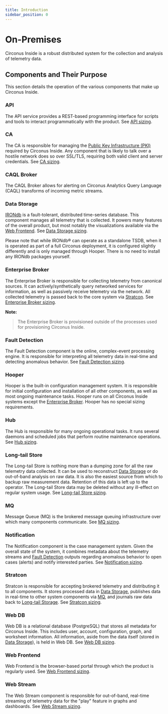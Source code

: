 ```yaml
---
title: Introduction
sidebar_position: 0
---
```


# On-Premises

Circonus Inside is a robust distributed system for the collection and analysis
of telemetry data.

## Components and Their Purpose

This section details the operation of the various components that make up Circonus Inside.

### API

The API service provides a REST-based programming interface for scripts and tools to interact programmatically with the product. See [API sizing](/circonus/on-premises/installation/getting-started#api-sizing).

### CA

The CA is responsible for managing the [Public Key Infrastructure (PKI)](/circonus/on-premises/installation/getting-started/#public-key-infrastructure-pki) required by Circonus Inside. Any component that is likely to talk over a hostile network does so over SSL/TLS, requiring both valid client and server credentials. See [CA sizing](/circonus/on-premises/installation/getting-started#ca-sizing).

### CAQL Broker

The CAQL Broker allows for alerting on Circonus Analytics Query Language (CAQL) transforms of incoming metric streams.

### Data Storage

[IRONdb](/irondb/) is a
fault-tolerant, distributed time-series database. This component manages all
telemetry that is collected. It powers many features of the overall product,
but most notably the visualizations available via the [Web
Frontend](/circonus/on-premises/components/#WebFrontend). See [Data Storage
sizing](/circonus/on-premises/installation/getting-started#data-storage-sizing).

Please note that while IRONdb&reg; can operate as a standalone TSDB, when it is
operated as part of a full Circonus deployment, it is configured slightly
differently and is only managed through Hooper. There is no need to install any
IRONdb packages yourself.

### Enterprise Broker

The Enterprise Broker is responsible for collecting telemetry from canonical sources. It can actively/synthetically query networked services for information, as well as passively receive telemetry via the network. All collected telemetry is passed back to the core system via [Stratcon](/circonus/on-premises/components/#stratcon). See [Enterprise Broker sizing](/circonus/on-premises/installation/getting-started#enterprise-broker-sizing).

**Note:**

> The Enterprise Broker is provisioned outside of the processes used for provisioning Circonus Inside.

### Fault Detection

The Fault Detection component is the online, complex-event processing engine. It is responsible for interpreting all telemetry data in real-time and detecting anomalous behavior. See [Fault Detection sizing](/circonus/on-premises/installation/getting-started#fault-detection-sizing).

### Hooper

Hooper is the built-in configuration management system. It is responsible for initial configuration and installation of all other components, as well as most ongoing maintenance tasks. Hooper runs on all Circonus Inside systems except the [Enterprise Broker](/circonus/on-premises/components/#enterprise-broker). Hooper has no special sizing requirements.

### Hub

The Hub is responsible for many ongoing operational tasks. It runs several daemons and scheduled jobs that perform routine maintenance operations. See [Hub sizing](/circonus/on-premises/installation/getting-started#hub-sizing).

### Long-tail Store

The Long-tail Store is nothing more than a dumping zone for all the raw telemetry data collected. It can be used to reconstruct [Data Storage](/circonus/on-premises/components/#DataStorage) or do out-of-band analysis on raw data. It is also the easiest source from which to backup raw measurement data. Retention of this data is left up to the operator. The Long-tail Store data may be deleted without any ill-effect on regular system usage. See [Long-tail Store sizing](/circonus/on-premises/installation/getting-started#long-tail-store-sizing).

### MQ

Message Queue (MQ) is the brokered message queuing infrastructure over which many components communicate. See [MQ sizing](/circonus/on-premises/installation/getting-started#mq-sizing).

### Notification

The Notification component is the case management system. Given the overall state of the system, it combines metadata about the telemetry streams and [Fault Detection](/circonus/on-premises/components/#FaultDetection) outputs regarding anomalous behavior to open cases (alerts) and notify interested parties. See [Notification sizing](/circonus/on-premises/installation/getting-started#notification-sizing).

### Stratcon

Stratcon is responsible for accepting brokered telemetry and distributing it to all components. It stores processed data in [Data Storage](/circonus/on-premises/components/#DataStorage), publishes data in real-time to other system components via [MQ](/circonus/on-premises/components/#mq), and journals raw data back to [Long-tail Storage](/circonus/on-premises/components/#long-tail-store). See [Stratcon sizing](/circonus/on-premises/installation/getting-started#stratcon-sizing).

### Web DB

Web DB is a relational database (PostgreSQL) that stores all metadata for Circonus Inside. This includes user, account, configuration, graph, and worksheet information. All information, aside from the data itself (stored in [Data Storage](/circonus/on-premises/components/#DataStorage)), is held in Web DB. See [Web DB sizing](/circonus/on-premises/installation/getting-started#web-db-sizing).

### Web Frontend

Web Frontend is the browser-based portal through which the product is regularly used. See [Web Frontend sizing](/circonus/on-premises/installation/getting-started#web-frontend-sizing).

### Web Stream

The Web Stream component is responsible for out-of-band, real-time streaming of telemetry data for the "play" feature in graphs and dashboards. See [Web Stream sizing](/circonus/on-premises/installation/getting-started#web-stream-sizing).
